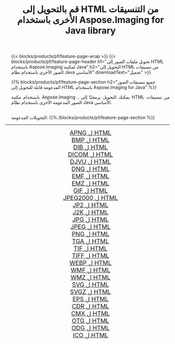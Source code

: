 ﻿---
title: قم بالتحويل إلى HTML من التنسيقات الأخرى باستخدام Aspose.Imaging for Java library 
weight: 3920
url: /ar/java/conversion/to/html 
lang: ar
langdirlevel: 2
locales: zh-hans,ja,it,ru,de,es,fr,nl,id,lt,pl,pt,vi,tr,ko,zh-hant,ar,hi,th,sv,cs,uk,he
description: باستخدام Aspose.Imaging ، يمكنك التحويل إلى HTML من تنسيقات أخرى باستخدام Java
---

{{< blocks/products/pf/feature-page-wrap >}}
{{< blocks/products/pf/feature-page-header h1="تحويل ملفات الصور إلى HTML باستخدام Aspose.Imaging لمكتبة Java" h2="التحويل إلى HTML من تنسيقات الصور الأخرى باستخدام نظام Java الأساسي" downloadText="تحميل" >}}


{{% blocks/products/pf/feature-page-section  h2="جميع تنسيقات الصور المدعومة قابلة للتحويل إلى HTML باستخدام Aspose.Imaging for Java" %}}
<p align=justify>باستخدام مكتبة Aspose.Imaging ، يمكنك التحويل برمجيًا إلى HTML من تنسيقات الصور المدعومة الأخرى باستخدام نظام Java الأساسي.</p>
<br/>
التحويلات المدعومة:
{{% /blocks/products/pf/feature-page-section %}}
<div class="container-fluid productfamilypage bg-gray">
    <div class="convertypes bg-gray agp-content section">
        <div class="container">
		<hr style="margin-left:-20px;"/>
		<div class="row other-converters" style="gap: 10px;font-size: 19px;text-align:center;">
		    <div class='col-md-2 other-converter remove-lp remove-rp'><a href="/imaging/ar/java/conversion/apng-to-html" style="padding:15px;">APNG ل HTML</a></div>
<div class='col-md-2 other-converter remove-lp remove-rp'><a href="/imaging/ar/java/conversion/bmp-to-html" style="padding:15px;">BMP ل HTML</a></div>
<div class='col-md-2 other-converter remove-lp remove-rp'><a href="/imaging/ar/java/conversion/dib-to-html" style="padding:15px;">DIB ل HTML</a></div>
<div class='col-md-2 other-converter remove-lp remove-rp'><a href="/imaging/ar/java/conversion/dicom-to-html" style="padding:15px;">DICOM ل HTML</a></div>
<div class='col-md-2 other-converter remove-lp remove-rp'><a href="/imaging/ar/java/conversion/djvu-to-html" style="padding:15px;">DJVU ل HTML</a></div>
<div class='col-md-2 other-converter remove-lp remove-rp'><a href="/imaging/ar/java/conversion/dng-to-html" style="padding:15px;">DNG ل HTML</a></div>
<div class='col-md-2 other-converter remove-lp remove-rp'><a href="/imaging/ar/java/conversion/emf-to-html" style="padding:15px;">EMF ل HTML</a></div>
<div class='col-md-2 other-converter remove-lp remove-rp'><a href="/imaging/ar/java/conversion/emz-to-html" style="padding:15px;">EMZ ل HTML</a></div>
<div class='col-md-2 other-converter remove-lp remove-rp'><a href="/imaging/ar/java/conversion/gif-to-html" style="padding:15px;">GIF ل HTML</a></div>
<div class='col-md-2 other-converter remove-lp remove-rp'><a href="/imaging/ar/java/conversion/jpeg2000-to-html" style="padding:15px;">JPEG2000 ل HTML</a></div>
<div class='col-md-2 other-converter remove-lp remove-rp'><a href="/imaging/ar/java/conversion/jp2-to-html" style="padding:15px;">JP2 ل HTML</a></div>
<div class='col-md-2 other-converter remove-lp remove-rp'><a href="/imaging/ar/java/conversion/j2k-to-html" style="padding:15px;">J2K ل HTML</a></div>
<div class='col-md-2 other-converter remove-lp remove-rp'><a href="/imaging/ar/java/conversion/jpg-to-html" style="padding:15px;">JPG ل HTML</a></div>
<div class='col-md-2 other-converter remove-lp remove-rp'><a href="/imaging/ar/java/conversion/jpeg-to-html" style="padding:15px;">JPEG ل HTML</a></div>
<div class='col-md-2 other-converter remove-lp remove-rp'><a href="/imaging/ar/java/conversion/png-to-html" style="padding:15px;">PNG ل HTML</a></div>
<div class='col-md-2 other-converter remove-lp remove-rp'><a href="/imaging/ar/java/conversion/tga-to-html" style="padding:15px;">TGA ل HTML</a></div>
<div class='col-md-2 other-converter remove-lp remove-rp'><a href="/imaging/ar/java/conversion/tif-to-html" style="padding:15px;">TIF ل HTML</a></div>
<div class='col-md-2 other-converter remove-lp remove-rp'><a href="/imaging/ar/java/conversion/tiff-to-html" style="padding:15px;">TIFF ل HTML</a></div>
<div class='col-md-2 other-converter remove-lp remove-rp'><a href="/imaging/ar/java/conversion/webp-to-html" style="padding:15px;">WEBP ل HTML</a></div>
<div class='col-md-2 other-converter remove-lp remove-rp'><a href="/imaging/ar/java/conversion/wmf-to-html" style="padding:15px;">WMF ل HTML</a></div>
<div class='col-md-2 other-converter remove-lp remove-rp'><a href="/imaging/ar/java/conversion/wmz-to-html" style="padding:15px;">WMZ ل HTML</a></div>
<div class='col-md-2 other-converter remove-lp remove-rp'><a href="/imaging/ar/java/conversion/svg-to-html" style="padding:15px;">SVG ل HTML</a></div>
<div class='col-md-2 other-converter remove-lp remove-rp'><a href="/imaging/ar/java/conversion/svgz-to-html" style="padding:15px;">SVGZ ل HTML</a></div>
<div class='col-md-2 other-converter remove-lp remove-rp'><a href="/imaging/ar/java/conversion/eps-to-html" style="padding:15px;">EPS ل HTML</a></div>
<div class='col-md-2 other-converter remove-lp remove-rp'><a href="/imaging/ar/java/conversion/cdr-to-html" style="padding:15px;">CDR ل HTML</a></div>
<div class='col-md-2 other-converter remove-lp remove-rp'><a href="/imaging/ar/java/conversion/cmx-to-html" style="padding:15px;">CMX ل HTML</a></div>
<div class='col-md-2 other-converter remove-lp remove-rp'><a href="/imaging/ar/java/conversion/otg-to-html" style="padding:15px;">OTG ل HTML</a></div>
<div class='col-md-2 other-converter remove-lp remove-rp'><a href="/imaging/ar/java/conversion/odg-to-html" style="padding:15px;">ODG ل HTML</a></div>
<div class='col-md-2 other-converter remove-lp remove-rp'><a href="/imaging/ar/java/conversion/ico-to-html" style="padding:15px;">ICO ل HTML</a></div>
                </div>
        </div>
    </div>
</div>
<br/>

